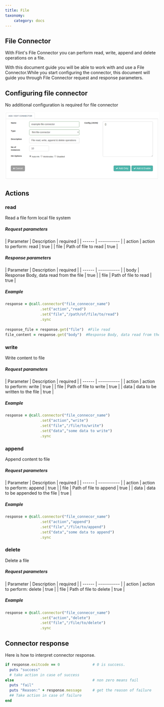 ```yaml
---
title: File
taxonomy:
    category: docs
---
```

## File Connector

With Flint's File Connector you can perform read, write, append and delete operations on a file.

With this document guide you will be able to work with and use a File Connector.While you start configuring the connector, this document will guide you through File Connector request and response parameters.


## Configuring file connector
No additional configuration is required for file connector

![add_file_connector](add-file-conn.png)

## Actions

### read
Read a file form local file system

##### Request parameters
| Parameter | Description | required |
| ------ | ----------- |
| action | action to perform: read | true |
| file | Path of file to read | true |

##### Response parameters
| Parameter | Description | required |
| ------ | ----------- |
| body | Response Body, data read from the file | true |
| file | Path of file to read | true |

##### Example
``` ruby
response = @call.connector("file_connecor_name")
                .set("action","read")
                .set("file","/path/of/file/to/read")
                .sync

response_file = response.get("file")  #File read
file_content = response.get("body")  #Response Body, data read from the file
```


### write
Write content to file

##### Request parameters
| Parameter | Description | required |
| ------ | ----------- |
| action | action to perform: write | true |
| file | Path of file to write | true |
| data | data to be written to the file | true |

##### Example
``` ruby
response = @call.connector("file_connecor_name")
                .set("action","write")
                .set("file","/file/to/write")
                .set("data","some data to write")
                .sync

```
### append
Append content to file

##### Request parameters

| Parameter | Description | required |
| ------ | ----------- |
| action | action to perform: append | true |
| file | Path of file to append | true |
| data | data to be appended to the file | true |

##### Example
``` ruby
response = @call.connector("file_connecor_name")
                .set("action","append")
                .set("file","/file/to/append")
                .set("data","some data to append")
                .sync

```

### delete
Delete a file

##### Request parameters

| Parameter | Description | required |
| ------ | ----------- |
| action | action to perform: delete | true |
| file | Path of file to delete | true |

##### Example
``` ruby
response = @call.connector("file_connecor_name")
                .set("action","delete")
                .set("file","/file/to/delete")
                .sync

```

## Connector response
Here is how to interpret connector response.
``` ruby
if response.exitcode == 0               # 0 is success.
  puts "success"
  # take action in case of success
else                                    # non zero means fail
  puts "fail"
  puts "Reason:" + response.message     # get the reason of failure
  ## Take action in case of failure
end

```
